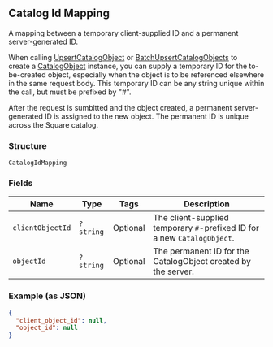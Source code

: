 ## Catalog Id Mapping

A mapping between a temporary client-supplied ID and a permanent server-generated ID.

When calling [UpsertCatalogObject](#endpoint-Catalog-UpsertCatalogObject) or
[BatchUpsertCatalogObjects](#endpoint-Catalog-BatchUpsertCatalogObjects) to  
create a [CatalogObject](#type-CatalogObject) instance, you can supply
a temporary ID for the to-be-created object, especially when the object is to be referenced
elsewhere in the same request body. This temporary ID can be any string unique within
the call, but must be prefixed by "#".

After the request is sumbitted and the object created, a permanent server-generated ID is assigned
to the new object. The permanent ID is unique across the Square catalog.

### Structure

`CatalogIdMapping`

### Fields

| Name | Type | Tags | Description |
|  --- | --- | --- | --- |
| `clientObjectId` | `?string` | Optional | The client-supplied temporary `#`-prefixed ID for a new `CatalogObject`. |
| `objectId` | `?string` | Optional | The permanent ID for the CatalogObject created by the server. |

### Example (as JSON)

```json
{
  "client_object_id": null,
  "object_id": null
}
```

